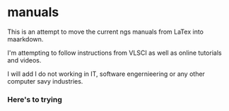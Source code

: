 # manuals

This is an attempt to move the current ngs manuals from LaTex into maarkdown. 

I'm attempting to follow instructions from VLSCI as well as online tutorials and videos. 

I will add I do not working in IT, software engernieering or any other computer savy industries. 

### Here's to trying 
